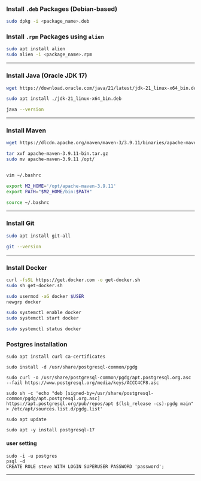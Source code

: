 ### Install `.deb` Packages (Debian-based)

```sh
sudo dpkg -i <package_name>.deb
```

### Install `.rpm` Packages using `alien`

```sh
sudo apt install alien
sudo alien -i <package_name>.rpm
```

---

### Install Java (Oracle JDK 17)

```sh
wget https://download.oracle.com/java/21/latest/jdk-21_linux-x64_bin.deb

sudo apt install ./jdk-21_linux-x64_bin.deb

java --version
```

---

### Install Maven

```sh
wget https://dlcdn.apache.org/maven/maven-3/3.9.11/binaries/apache-maven-3.9.11-bin.tar.gz

tar xvf apache-maven-3.9.11-bin.tar.gz
sudo mv apache-maven-3.9.11 /opt/


vim ~/.bashrc

export M2_HOME='/opt/apache-maven-3.9.11'
export PATH="$M2_HOME/bin:$PATH"

source ~/.bashrc
```

---

### Install Git

```sh
sudo apt install git-all

git --version
```

---

### Install Docker

```sh
curl -fsSL https://get.docker.com -o get-docker.sh
sudo sh get-docker.sh

sudo usermod -aG docker $USER
newgrp docker

sudo systemctl enable docker
sudo systemctl start docker

sudo systemctl status docker
```

### Postgres installation

```
sudo apt install curl ca-certificates
```

```
sudo install -d /usr/share/postgresql-common/pgdg
```

```
sudo curl -o /usr/share/postgresql-common/pgdg/apt.postgresql.org.asc --fail https://www.postgresql.org/media/keys/ACCC4CF8.asc
```

```
sudo sh -c 'echo "deb [signed-by=/usr/share/postgresql-common/pgdg/apt.postgresql.org.asc] https://apt.postgresql.org/pub/repos/apt $(lsb_release -cs)-pgdg main" > /etc/apt/sources.list.d/pgdg.list'
```

```
sudo apt update
```

```
sudo apt -y install postgresql-17
```

#### user setting

```
sudo -i -u postgres
psql -d
CREATE ROLE steve WITH LOGIN SUPERUSER PASSWORD 'password';
```

---
